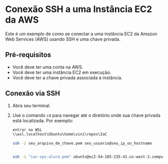 # Conexão SSH a uma Instância EC2 da AWS

Este é um exemplo de como se conectar a uma instância EC2 da Amazon Web Services (AWS) usando SSH e uma chave privada.

## Pré-requisitos

- Você deve ter uma conta na AWS.
- Você deve ter uma instância EC2 em execução.
- Você deve ter a chave privada associada à instância.

## Conexão via SSH

1. Abra seu terminal.

2. Use o comando `cd` para navegar até o diretório onde sua chave privada está localizada. Por exemplo:

   ```sh
   entrar no WSL
   \\wsl.localhost\Ubuntu\home\vini\repos\IaC
   
   ssh -i seu_arquivo_de_chave.pem seu_usuario@seu_ip_ou_hostname

   
   ssh -i "iac-vps-alura.pem" ubuntu@ec2-54-185-235-41.us-west-2.compute.amazonaws.com

